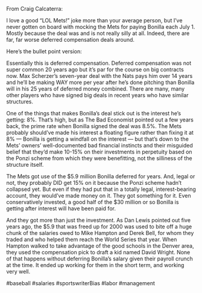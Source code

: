 From Craig Calcaterra:

I love a good “LOL Mets!” joke more than your average person, but I’ve never gotten on board with mocking the Mets for paying Bonilla each July 1. Mostly because the deal was and is not really silly at all. Indeed, there are far, far worse deferred compensation deals around.

Here’s the bullet point version:

Essentially this is deferred compensation. Deferred compensation was not super common 20 years ago but it’s par for the course on big contracts now. Max Scherzer’s seven-year deal with the Nats pays him over 14 years and he’ll be making WAY more per year after he’s done pitching than Bonilla will in his 25 years of deferred money combined. There are many, many other players who have signed big deals in recent years who have similar structures.

One of the things that makes Bonilla’s deal stick out is the interest he’s getting: 8%. That’s high, but as The Bad Economist pointed out a few years back, the prime rate when Bonilla signed the deal was 8.5%. The Mets probably should’ve made his interest a floating figure rather than fixing it at 8% — Bonilla is getting a windfall on the interest — but that’s down to the Mets’ owners’ well-documented bad financial instincts and their misguided belief that they’d make 10-15% on their investments in perpetuity based on the Ponzi scheme from which they were benefitting, not the silliness of the structure itself.

The Mets got use of the $5.9 million Bonilla deferred for years. And, legal or not, they probably DID get 15% on it because the Ponzi scheme hadn’t collapsed yet. But even if they had put that in a totally legal, interest-bearing account, they would’ve made money on it. They got something for it. Even conservatively invested, a good half of the $30 million or so Bonilla is getting after interest will have been paid for.

And they got more than just the investment. As Dan Lewis pointed out five years ago, the $5.9 that was freed up for 2000 was used to bite off a huge chunk of the salaries owed to Mike Hampton and Derek Bell, for whom they traded and who helped them reach the World Series that year. When Hampton walked to take advantage of the good schools in the Denver area, they used the compensation pick to draft a kid named David Wright. None of that happens without deferring Bonilla’s salary given their payroll crunch at the time. It ended up working for them in the short term, and working very well.

#baseball #salaries #sportswriterBias #labor #management

